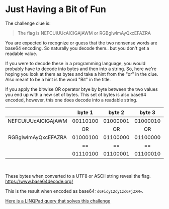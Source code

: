 # Just Having a Bit of Fun

The challenge clue is:

> The flag is NEFCUiUUcAlCIGAjAWM or RGBgIwlmAyQxcEFAZRA

You are expected to recognize or guess that the two nonsense words are base64 encoding. So naturally you decode them.. but you don't get a readable value.

If you were to decode these in a programming language, you would probably have to decode into bytes and then into a string. So, here we're hoping you look at them as bytes and take a hint from the "or" in the clue. Also meant to be a hint is the word "Bit" in the title.

If you apply the bitwise OR operator btye by byte between the two values you end up with a new set of bytes. This set of bytes is also base64 encoded, however, this one does decode into a readable string.

|| byte 1 | byte 2 | byte 3 | byte 4 | byte 5 | byte 6 | byte 7 | byte 8 | byte 9 | byte 10 | byte 11 | byte 12 | byte 13 | byte 14 |
|:---:| :---: | :---: | :---: | :---:  | :---:  | :---: | :---:  | :---:  | :---: | :---:  | :---:  | :---: | :---:  | :---:  |  
|NEFCUiUUcAlCIGAjAWM| 00110100 | 01000001 | 01000010 | 01010010 | 00100101 | 00010100 | 01110000 | 00001001 | 01000010 | 00100000 | 01100000 | 00100011 | 00000001 | 01100011 |
|| OR | OR | OR | OR |  OR |  OR |  OR |  OR |  OR |  OR |  OR |  OR |  OR |  OR | 
 |RGBgIwlmAyQxcEFAZRA| 01000100 | 01100000 | 01100000 | 00100011 | 00001001 | 01100110 | 00000011 | 00100100 | 00110001 | 01110000 | 01000001 | 01000000 | 01100101 | 00010000 |
 ||   ==   |   ==   |   ==   |   ==   |   ==   |   ==   |   ==   |   ==   |   ==   |   ==   |   ==   |   ==   |   ==   |   ==   |   
|| 01110100 | 01100001 | 01100010 | 01110011 | 00101101 | 01110110 | 01110011 | 00101101 | 01110011 | 01110000 | 01100001 | 01100011 | 01100101 | 01110011 |  
  
  <br />

 These bytes when converted to a UTF8 or ASCII string reveal the flag.  https://www.base64decode.org/

This is the result when encoded as base64: `dGFicy12cy1zcGFjZXM=`.   

[Here is a LINQPad query that solves this challenge](http://share.linqpad.net/99weoo.linq)